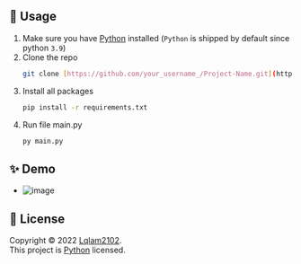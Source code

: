## 🚀 Usage

1. Make sure you have [Python](https://www.python.org/) installed (`Python` is shipped by default since python `3.9`)
2. Clone the repo
   ```sh
   git clone [https://github.com/your_username_/Project-Name.git](https://github.com/Lqlam2102/trolyalex.git)
   ```
3. Install all packages
   ```sh
   pip install -r requirements.txt
   ```
3. Run file main.py
   ```sh
   py main.py
   ```
   
## ✨ Demo 
- ![image](https://user-images.githubusercontent.com/100848425/171906548-4c520cc2-eaa0-4bcb-ae25-b69932a151f3.png)


## 📝 License

Copyright © 2022 [Lqlam2102](https://github.com/Lqlam2102).<br />
This project is [Python](https://github.com/Lqlam2102/trolyalex/README.md) licensed.
